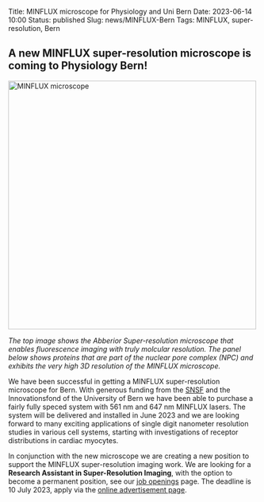 Title: MINFLUX microscope for Physiology and Uni Bern
Date: 2023-06-14 10:00
Status: published
Slug: news/MINFLUX-Bern
Tags: MINFLUX, super-resolution, Bern

## A new MINFLUX super-resolution microscope is coming to Physiology Bern!

<img width="500" src="{static}/images/research/MINFLUX-NPC-illustration-V1.png" alt="MINFLUX microscope">

*The top image shows the Abberior Super-resolution microscope that enables fluorescence imaging with truly molcular resolution. The panel below shows proteins that are part of the nuclear pore complex (NPC) and exhibits the very high 3D resolution of the MINFLUX microscope.* 

We have been successful in getting a MINFLUX super-resolution microscope for Bern. With generous funding from the [SNSF](https://www.snf.ch) and the Innovationsfond of the University of Bern we have been able to purchase a fairly fully speced system with 561 nm and 647 nm MINFLUX lasers. The system will be delivered and installed in June 2023 and we are looking forward to many exciting applications of single digit nanometer resolution studies in various cell systems, starting with investigations of receptor distributions in cardiac myocytes.

In conjunction with the new microscope we are creating a new position to support the MINFLUX super-resolution imaging work. We are looking for a **Research Assistant in Super-Resolution Imaging**, with the option to become a permanent position, see our [job openings]({filename}/pages/openings.md) page. The deadline is 10 July 2023, apply via the [online advertisement page](https://ohws.prospective.ch/public/v1/jobs/0a167628-1958-4e4d-b402-c95967c87a1f).

